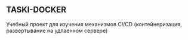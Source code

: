 ## TASKI-DOCKER
Учебный проект для изучения механизмов CI/CD (контейнеризация, развертывание на удлаенном сервере)
